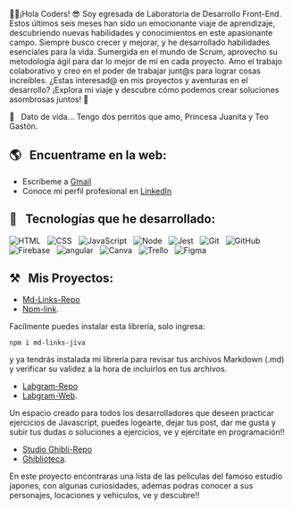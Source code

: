 👋🏻¡Hola Coders! 😎 Soy egresada de Laboratoria de Desarrollo Front-End.
Estos últimos seis meses han sido un emocionante viaje de aprendizaje, descubriendo nuevas
habilidades y conocimientos en este apasionante campo.
Siempre busco crecer y mejorar, y he desarrollado habilidades esenciales para la vida.
Sumergida en el mundo de Scrum, aprovecho su metodología ágil para dar lo mejor de mí en cada
proyecto. Amo el trabajo colaborativo y creo en el poder de trabajar junt@s para lograr cosas
increíbles.
¿Estas interesad@ en mis proyectos y aventuras en el desarrollo?
¡Explora mi viaje y descubre cómo podemos crear soluciones asombrosas juntos! 🚀

🌱 &nbsp;&nbsp;Dato de vida... Tengo dos perritos que amo, Princesa Juanita y Teo Gastón.

## 🌎 &nbsp;&nbsp;Encuentrame en la web:

- Escríbeme a [Gmail](mailto:jocelyn.v.a@gmail.com)
- Conoce mi perfil profesional en [LinkedIn](https://www.linkedin.com/in/jocelyn-v%C3%A1squez/)

## 🎯 &nbsp;&nbsp;Tecnologías que he desarrollado:

<p>
<img src="https://img.shields.io/badge/HTML5-E34F26?style=for-the-badge&logo=html5&logoColor=white" alt="HTML" />&nbsp;&nbsp;
<img src="https://img.shields.io/badge/CSS3-1572B6?style=for-the-badge&logo=css3&logoColor=white" alt="CSS" />&nbsp;&nbsp;
<img src="https://img.shields.io/badge/JavaScript-323330?style=for-the-badge&logo=javascript&logoColor=F7DF1E" alt="JavaScript" />&nbsp;&nbsp;
<img src="https://img.shields.io/badge/Node.js-43853D?style=for-the-badge&logo=node.js&logoColor=white" alt="Node" />&nbsp;&nbsp;
<img src="https://img.shields.io/badge/Jest-C21325?style=for-the-badge&logo=jest&logoColor=white" alt="Jest" />&nbsp;&nbsp;
<img src="https://img.shields.io/badge/Git-F05032?style=for-the-badge&logo=git&logoColor=white" alt="Git" />&nbsp;&nbsp;
<img src="https://img.shields.io/badge/github%20-%23000.svg?&style=for-the-badge&logo=github&logoColor=white" alt="GitHub" />&nbsp;&nbsp;
<img src="https://img.shields.io/badge/firebase-%23039BE5.svg?style=for-the-badge&logo=firebase&logoColor=white" alt="Firebase" />&nbsp;&nbsp;
<img src="https://img.shields.io/badge/angular.js-%23E23237.svg?style=for-the-badge&logo=angular&logoColor=white" alt="angular" />&nbsp;&nbsp;
<img src="https://img.shields.io/badge/Canva-%2300C4CC.svg?style=for-the-badge&logo=canva&logoColor=white" alt="Canva" />&nbsp;&nbsp;
<img src="https://img.shields.io/badge/Trello-%23026AA7.svg?style=for-the-badge&logo=trello&logoColor=white" alt="Trello" />&nbsp;&nbsp;
<img src="https://img.shields.io/badge/figma-%23F24E1E.svg?style=for-the-badge&logo=figma&logoColor=white" alt="Figma" />&nbsp;&nbsp;
</p>

## ⚒️ &nbsp;&nbsp;Mis Proyectos:

- [Md-Links-Repo](https://github.com/JoceChile/DEV007-md-links-JIVA)
- [Npm-link](https://www.npmjs.com/package/md-links-jiva).

Facílmente puedes instalar esta librería, solo ingresa:
```
npm i md-links-jiva
```
y ya tendrás instalada mi librería para revisar tus archivos Markdown (.md) y verificar su validez a la hora de incluirlos en tus archivos.

- [Labgram-Repo](https://github.com/JoceChile/DEV007-social-network-JIVA)
- [Labgram-Web](https://labgram-53b0c.web.app/).

Un espacio creado para todos los desarrolladores que deseen practicar ejercicios de Javascript, puedes logearte, dejar tus post, dar me gusta y subir tus dudas o soluciones a ejercicios, ve y ejercitate en programación!!

- [Studio Ghibli-Repo](https://github.com/JoceChile/DEV007-data-lovers-JIVA)
- [Ghiblioteca](https://jocechile.github.io/DEV007-data-lovers-JIVA/).

En este proyecto encontraras una lista de las películas del famoso estudio japones, con algunas curiosidades, ademas podras conocer a sus personajes, locaciones y vehiculos, ve y descubre!!
